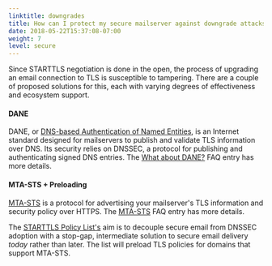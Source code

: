```yaml
---
linktitle: downgrades
title: How can I protect my secure mailserver against downgrade attacks?
date: 2018-05-22T15:37:08-07:00
weight: 7
level: secure
---
```


Since STARTTLS negotiation is done in the open, the process of upgrading an email connection to TLS is susceptible to tampering. There are a couple of proposed solutions for this, each with varying degrees of effectiveness and ecosystem support.

#### DANE

DANE, or [DNS-based Authentication of Named Entities](https://tools.ietf.org/html/rfc7672), is an Internet standard designed for mailservers to publish and validate TLS information over DNS. Its security relies on DNSSEC, a protocol for publishing and authenticating signed DNS entries. The [What about DANE?](/faq#dane) FAQ entry has more details.

#### MTA-STS + Preloading

[MTA-STS](/faq#mtasts) is a protocol for advertising your mailserver's TLS information and security policy over HTTPS. The [MTA-STS](/faq#mtasts) FAQ entry has more details.

The [STARTTLS Policy List's](/policy-list) aim is to decouple secure email from DNSSEC adoption with a stop-gap, intermediate solution to secure email delivery *today* rather than later. The list will preload TLS policies for domains that support MTA-STS.
